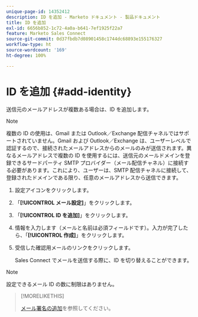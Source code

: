 ```yaml
---
unique-page-id: 14352412
description: ID を追加 - Marketo ドキュメント - 製品ドキュメント
title: ID を追加
exl-id: 6656b852-1c72-4a0a-b641-7ef1925f22a7
feature: Marketo Sales Connect
source-git-commit: 0d37fbdb7d08901458c1744dc68893e155176327
workflow-type: ht
source-wordcount: '169'
ht-degree: 100%

---
```


# ID を追加 {#add-identity}

送信元のメールアドレスが複数ある場合は、ID を追加します。

>[!NOTE]
>
>複数の ID の使用は、Gmail または Outlook／Exchange 配信チャネルではサポートされていません。Gmail および Outlook／Exchange は、ユーザーレベルで認証するので、接続されたメールアドレスからのメールのみが送信されます。異なるメールアドレスで複数の ID を使用するには、送信元のメールドメインを登録できるサードパーティ SMTP プロバイダー（メール配信チャネル）に接続する必要があります。これにより、ユーザーは、SMTP 配信チャネルに接続して、登録されたドメインである限り、任意のメールアドレスから送信できます。

1. 設定アイコンをクリックします。

1. 「**[!UICONTROL メール設定]**」をクリックします。

1. 「**[!UICONTROL ID を追加]**」をクリックします。

1. 情報を入力します（メールと名前は必須フィールドです）。入力が完了したら、「**[!UICONTROL 作成]**」をクリックします。

1. 受信した確認用メールのリンクをクリックします。

   Sales Connect でメールを送信する際に、ID を切り替えることができます。

>[!NOTE]
>
>設定できるメール ID の数に制限はありません。

>[!MORELIKETHIS]
>
>[メール署名の追加](/help/marketo/product-docs/marketo-sales-connect/getting-started/email-settings/add-your-email-signature.md)を参照してください。
